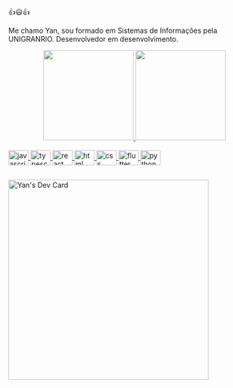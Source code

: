 👍😃👍

Me chamo Yan, sou formado em Sistemas de Informações pela UNIGRANRIO.
Desenvolvedor em desenvolvimento.

<div align="center">
  <a href="https://github.com/yancordeiro">
  <img height="180em" src="https://github-readme-stats.vercel.app/api?username=yancordeiro&show_icons=true&theme=dracula&include_all_commits=true&count_private=true"/>
  <img height="180em" src="https://github-readme-stats.vercel.app/api/top-langs/?username=yancordeiro&layout=compact&langs_count=7&theme=dracula"/>
</div>
<div style="display: inline_block"><br>
  <img align="center" alt="javascript" height="30" width="40" src="https://cdn.jsdelivr.net/gh/devicons/devicon/icons/javascript/javascript-plain.svg" />
  <img align="center" alt="typescript" height="30" width="40" src="https://cdn.jsdelivr.net/gh/devicons/devicon/icons/typescript/typescript-original.svg" />
  <img align="center" alt="react" height="30" width="40" src="https://cdn.jsdelivr.net/gh/devicons/devicon/icons/react/react-original-wordmark.svg" />
  <img align="center" alt="html" height="30" width="40" src="https://cdn.jsdelivr.net/gh/devicons/devicon/icons/html5/html5-original-wordmark.svg" />
  <img align="center" alt="css" height="30" width="40" src="https://cdn.jsdelivr.net/gh/devicons/devicon/icons/css3/css3-original-wordmark.svg" />
  <img align="center" alt="flutter" height="30" width="40" src="https://cdn.jsdelivr.net/gh/devicons/devicon/icons/flutter/flutter-original.svg" />
  <img align="center" alt="python" height="30" width="40" src="https://cdn.jsdelivr.net/gh/devicons/devicon/icons/python/python-original-wordmark.svg" />
</div>
  
  ##
 <a href="https://app.daily.dev/Cordeiro"><img src="https://api.daily.dev/devcards/a3155ce3daca452382ded3d189dbf09f.png?r=yv7" width="400" alt="Yan's Dev Card"/></a>
